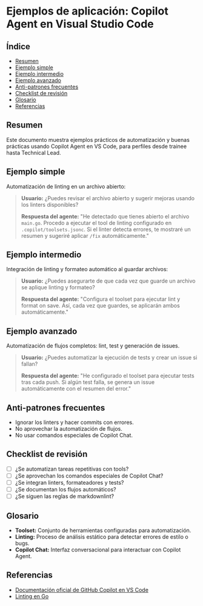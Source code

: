 # Ejemplos de aplicación: Copilot Agent en Visual Studio Code

## Índice

- [Resumen](#resumen)
- [Ejemplo simple](#ejemplo-simple)
- [Ejemplo intermedio](#ejemplo-intermedio)
- [Ejemplo avanzado](#ejemplo-avanzado)
- [Anti-patrones frecuentes](#anti-patrones-frecuentes)
- [Checklist de revisión](#checklist-de-revisión)
- [Glosario](#glosario)
- [Referencias](#referencias)

## Resumen

Este documento muestra ejemplos prácticos de automatización y buenas prácticas usando Copilot Agent en VS Code, para perfiles desde trainee hasta Technical Lead.

## Ejemplo simple

Automatización de linting en un archivo abierto:

> **Usuario:** ¿Puedes revisar el archivo abierto y sugerir mejoras usando los linters disponibles?
>
> **Respuesta del agente:**
> "He detectado que tienes abierto el archivo `main.go`. Procedo a ejecutar el tool de linting configurado en `.copilot/toolsets.jsonc`. Si el linter detecta errores, te mostraré un resumen y sugeriré aplicar `/fix` automáticamente."

## Ejemplo intermedio

Integración de linting y formateo automático al guardar archivos:

> **Usuario:** ¿Puedes asegurarte de que cada vez que guarde un archivo se aplique linting y formateo?
>
> **Respuesta del agente:**
> "Configura el toolset para ejecutar lint y format on save. Así, cada vez que guardes, se aplicarán ambos automáticamente."

## Ejemplo avanzado

Automatización de flujos completos: lint, test y generación de issues.

> **Usuario:** ¿Puedes automatizar la ejecución de tests y crear un issue si fallan?
>
> **Respuesta del agente:**
> "He configurado el toolset para ejecutar tests tras cada push. Si algún test falla, se genera un issue automáticamente con el resumen del error."

## Anti-patrones frecuentes

- Ignorar los linters y hacer commits con errores.
- No aprovechar la automatización de flujos.
- No usar comandos especiales de Copilot Chat.

## Checklist de revisión

- [ ] ¿Se automatizan tareas repetitivas con tools?
- [ ] ¿Se aprovechan los comandos especiales de Copilot Chat?
- [ ] ¿Se integran linters, formateadores y tests?
- [ ] ¿Se documentan los flujos automáticos?
- [ ] ¿Se siguen las reglas de markdownlint?

## Glosario

- **Toolset:** Conjunto de herramientas configuradas para automatización.
- **Linting:** Proceso de análisis estático para detectar errores de estilo o bugs.
- **Copilot Chat:** Interfaz conversacional para interactuar con Copilot Agent.

## Referencias

- [Documentación oficial de GitHub Copilot en VS Code](https://docs.github.com/es/copilot/getting-started-with-github-copilot/getting-started-with-github-copilot-in-visual-studio-code)
- [Linting en Go](https://golangci-lint.run/)
